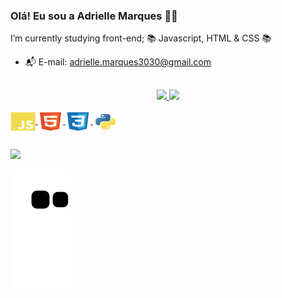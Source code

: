 ### Olá! Eu sou a Adrielle Marques 👋🏽

I’m currently studying front-end;
📚 Javascript, HTML & CSS 📚
- 📬 E-mail: adrielle.marques3030@gmail.com

## 

<div align="center">
  <a href="https://github.com/adriellemarques">
  <img height="180em" src="https://github-readme-stats.vercel.app/api?username=adriellemarques&show_icons=true&theme=cobalt&include_all_commits=true&count_private=true"/>
  <img height="180em" src="https://github-readme-stats.vercel.app/api/top-langs/?username=adriellemarques&layout=compact&langs_count=7&theme=cobalt"/>
</div>
  <div style="display: inline_block"><br>
  <img align="center" alt="Adrielle-Js" height="30" width="40" src="https://raw.githubusercontent.com/devicons/devicon/master/icons/javascript/javascript-plain.svg">
  <img align="center" alt="Adrielle-HTML" height="30" width="40" src="https://raw.githubusercontent.com/devicons/devicon/master/icons/html5/html5-original.svg">
  <img align="center" alt="Adrielle-CSS" height="30" width="40" src="https://raw.githubusercontent.com/devicons/devicon/master/icons/css3/css3-original.svg">
  <img align="center" alt="Adrielle-Python" height="30" width="40" src="https://raw.githubusercontent.com/devicons/devicon/master/icons/python/python-original.svg">
</div>
 
  ##
  
<div> 
  <a href="https://www.linkedin.com/in/adrielle-marques-773268142/" target="_blank"><img src="https://img.shields.io/badge/-LinkedIn-%230077B5?style=for-the-badge&logo=linkedin&logoColor=white" target="_blank"></a> 
 
   ![Snake animation](https://github.com/adriellemarques/adriellemarques/blob/output/github-contribution-grid-snake.svg)
 
</div>
